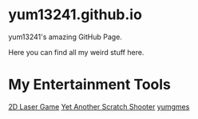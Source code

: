 # yum13241.github.io
yum13241's amazing GitHub Page.

Here you can find all my weird stuff here.

# My Entertainment Tools
[2D Laser Game](https://yum13241.github.io/lazer-game/)
[Yet Another Scratch Shooter](https://yum13241.github.io/yet-another-scratch-shooter/)
[yumgmes](https://yum13241.github.io/yumgmes/)
